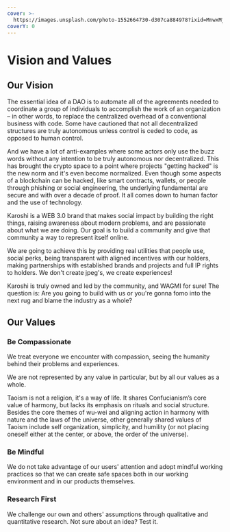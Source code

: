 ```yaml
---
cover: >-
  https://images.unsplash.com/photo-1552664730-d307ca884978?ixid=MnwxMjA3fDB8MHxwaG90by1wYWdlfHx8fGVufDB8fHx8&ixlib=rb-1.2.1&auto=format&fit=crop&w=2970&q=80
coverY: 0
---
```


# Vision and Values

## Our Vision

The essential idea of a DAO is to automate all of the agreements needed to coordinate a group of individuals to accomplish the work of an organization – in other words, to replace the centralized overhead of a conventional business with code. Some have cautioned that not all decentralized structures are truly autonomous unless control is ceded to code, as opposed to human control.&#x20;

And we have a lot of anti-examples where some actors only use the buzz words without any intention to be truly autonomous nor decentralized. This has brought the crypto space to a point where projects "getting hacked" is the new norm and it's even become normalized. Even though some aspects of a blockchain can be hacked, like smart contracts, wallets, or people through phishing or social engineering, the underlying fundamental are secure and with over a decade of proof. It all comes down to human factor and the use of technology.

Karoshi is a WEB 3.0 brand that makes social impact by building the right things, raising awareness about modern problems, and are passionate about what we are doing. Our goal is to build a community and give that community a way to represent itself online.

We are going to achieve this by providing real utilities that people use, social perks, being transparent with aligned incentives with our holders, making partnerships with established brands and projects and full IP rights to holders. We don't create jpeg's, we create experiences!

Karoshi is truly owned and led by the community, and WAGMI for sure! The question is: Are you going to build with us or you're gonna fomo into the next rug and blame the industry as a whole?

## Our Values

### Be Compassionate

We treat everyone we encounter with compassion, seeing the humanity behind their problems and experiences.

We are not represented by any value in particular, but by all our values as a whole.

Taoism is not a religion, it's a way of life. It shares Confucianism’s core value of harmony, but lacks its emphasis on rituals and social structure. Besides the core themes of wu-wei and aligning action in harmony with nature and the laws of the universe, other generally shared values of Taoism include self organization, simplicity, and humility (or not placing oneself either at the center, or above, the order of the universe).

### Be Mindful

We do not take advantage of our users' attention and adopt mindful working practices so that we can create safe spaces both in our working environment and in our products themselves.

### Research First

We challenge our own and others' assumptions through qualitative and quantitative research. Not sure about an idea? Test it.

